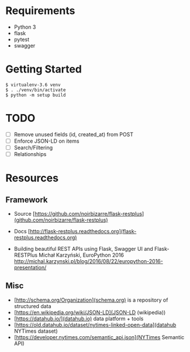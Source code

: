 Requirements
============

- Python 3
- flask
- pytest
- swagger

Getting Started
===============
```
$ virtualenv-3.6 venv
$ . ./venv/bin/activate
$ python -m setup build
```

TODO
====
- [ ] Remove unused fields (id, created_at) from POST
- [ ] Enforce JSON-LD on items
- [ ] Search/Filtering
- [ ] Relationships

Resources
=========

Framework
---------

- Source
[https://github.com/noirbizarre/flask-restplus](github.com/noirbizarre/flask-restplus)

- Docs
  [http://flask-restplus.readthedocs.org](flask-restplus.readthedocs.org)

- Building beautiful REST APIs using Flask, Swagger UI and Flask-RESTPlus
  Michał Karzyński, EuroPython 2016
  http://michal.karzynski.pl/blog/2016/08/22/europython-2016-presentation/

Misc
----

- [http://schema.org/Organization](schema.org) is a repository of structured data
- [https://en.wikipedia.org/wiki/JSON-LD](JSON-LD (wikipedia))
- [https://datahub.io/](datahub.io) data platform + tools
- [https://old.datahub.io/dataset/nytimes-linked-open-data](datahub NYTimes dataset)
- [https://developer.nytimes.com/semantic_api.json](NYTimes Semantic API)
